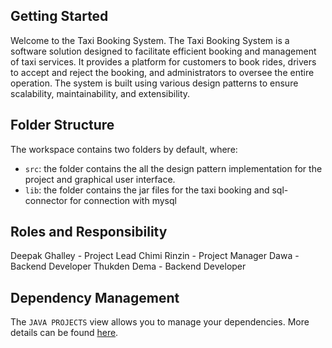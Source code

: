 ## Getting Started

Welcome to the Taxi Booking System. The Taxi Booking System is a software solution designed to facilitate efficient booking and management of taxi services. It provides a platform for customers to book rides, drivers to accept and reject the booking, and administrators to oversee the entire operation. The system is built using various design patterns to ensure scalability, maintainability, and extensibility.

## Folder Structure

The workspace contains two folders by default, where:

- `src`: the folder contains the all the design pattern implementation for the project and graphical user interface.
- `lib`: the folder contains the jar files for the taxi booking and sql-connector for connection with mysql


## Roles and Responsibility
Deepak Ghalley - Project Lead
Chimi Rinzin - Project Manager
Dawa - Backend Developer
Thukden Dema - Backend Developer
>

## Dependency Management

The `JAVA PROJECTS` view allows you to manage your dependencies. More details can be found [here](https://github.com/microsoft/vscode-java-dependency#manage-dependencies).
